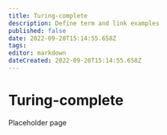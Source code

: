 ```yaml
---
title: Turing-complete
description: Define term and link examples
published: false
date: 2022-09-20T15:14:55.658Z
tags: 
editor: markdown
dateCreated: 2022-09-20T15:14:55.658Z
---
```


# Turing-complete
Placeholder page